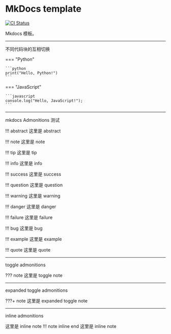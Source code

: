 # MkDocs template

[![CI Status](https://github.com/Bit-Part-Young/mkdocs-template/actions/workflows/mkdocs-deploy.yml/badge.svg)](https://github.com/Bit-Part-Young/template/actions/workflows/mkdocs-deploy.yml)

Mkdocs 模板。

---

不同代码块的互相切换

=== "Python"

    ```python
    print("Hello, Python!")
    ```

=== "JavaScript"

    ```javascript
    console.log("Hello, JavaScript!");
    ```

---

mkdocs Admonitions 测试

!!! abstract
    这里是 abstract

!!! note
    这里是 note

!!! tip
    这里是 tip

!!! info
    这里是 info

!!! success
    这里是 success

!!! question
    这里是 question

!!! warning
    这里是 warning

!!! danger
    这里是 danger

!!! failure
    这里是 failure

!!! bug
    这里是 bug

!!! example
    这里是 example

!!! quote
    这里是 quote

---

toggle admonitions

??? note
    这里是 toggle note

---

expanded toggle admonitions

???+ note
    这里是 expanded toggle note

---

inline admonitions

这里是 inline note
!!! note inline end
    这里是 inline note
